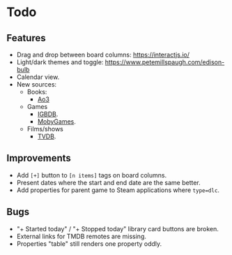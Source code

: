 Todo
====

Features
--------

* Drag and drop between board columns: https://interactjs.io/
* Light/dark themes and toggle: https://www.petemillspaugh.com/edison-bulb
* Calendar view.
* New sources:
    * Books:
        * [Ao3](https://archiveofourown.org/)
    * Games
        * [IGBDB](https://api-docs.igdb.com/).
        * [MobyGames](https://www.mobygames.com/info/api/).
    * Films/shows
        * [TVDB](https://thetvdb.com/api-information#attribution).

Improvements
------------

* Add `[+]` button to `[n items]` tags on board columns.
* Present dates where the start and end date are the same better.
* Add properties for parent game to Steam applications where `type=dlc`.

Bugs
----

* "+ Started today" / "+ Stopped today" library card buttons are broken.
* External links for TMDB remotes are missing.
* Properties "table" still renders one property oddly.
